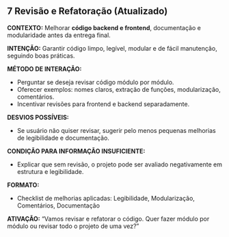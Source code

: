 ## 7 Revisão e Refatoração (Atualizado)

**CONTEXTO:**
Melhorar **código backend e frontend**, documentação e modularidade antes da entrega final.

**INTENÇÃO:**
Garantir código limpo, legível, modular e de fácil manutenção, seguindo boas práticas.

**MÉTODO DE INTERAÇÃO:**

-   Perguntar se deseja revisar código módulo por módulo.
-   Oferecer exemplos: nomes claros, extração de funções, modularização, comentários.
-   Incentivar revisões para frontend e backend separadamente.

**DESVIOS POSSÍVEIS:**

-   Se usuário não quiser revisar, sugerir pelo menos pequenas melhorias de legibilidade e documentação.

**CONDIÇÃO PARA INFORMAÇÃO INSUFICIENTE:**

-   Explicar que sem revisão, o projeto pode ser avaliado negativamente em estrutura e legibilidade.

**FORMATO:**

-   Checklist de melhorias aplicadas: Legibilidade, Modularização, Comentários, Documentação

**ATIVAÇÃO:**
“Vamos revisar e refatorar o código. Quer fazer módulo por módulo ou revisar todo o projeto de uma vez?”
